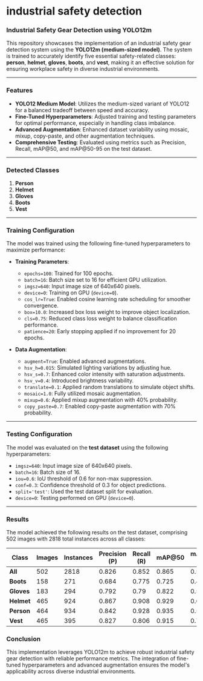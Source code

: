# industrial safety detection
### Industrial Safety Gear Detection using YOLO12m

This repository showcases the implementation of an industrial safety gear detection system using the **YOLO12m (medium-sized model)**. The system is trained to accurately identify five essential safety-related classes: **person**, **helmet**, **gloves**, **boots**, and **vest**, making it an effective solution for ensuring workplace safety in diverse industrial environments.

---

### **Features**
- **YOLO12 Medium Model**: Utilizes the medium-sized variant of YOLO12 for a balanced tradeoff between speed and accuracy.
- **Fine-Tuned Hyperparameters**: Adjusted training and testing parameters for optimal performance, especially in handling class imbalance.
- **Advanced Augmentation**: Enhanced dataset variability using mosaic, mixup, copy-paste, and other augmentation techniques.
- **Comprehensive Testing**: Evaluated using metrics such as Precision, Recall, mAP@50, and mAP@50-95 on the test dataset.

---

### **Detected Classes**
1. **Person**
2. **Helmet**
3. **Gloves**
4. **Boots**
5. **Vest**

---

### **Training Configuration**
The model was trained using the following fine-tuned hyperparameters to maximize performance:

- **Training Parameters**:
  - `epochs=100`: Trained for 100 epochs.
  - `batch=16`: Batch size set to 16 for efficient GPU utilization.
  - `imgsz=640`: Input image size of 640x640 pixels.
  - `device=0`: Training on GPU (`device=0`).
  - `cos_lr=True`: Enabled cosine learning rate scheduling for smoother convergence.
  - `box=10.0`: Increased box loss weight to improve object localization.
  - `cls=0.75`: Reduced class loss weight to balance classification performance.
  - `patience=20`: Early stopping applied if no improvement for 20 epochs.

- **Data Augmentation**:
  - `augment=True`: Enabled advanced augmentations.
  - `hsv_h=0.015`: Simulated lighting variations by adjusting hue.
  - `hsv_s=0.7`: Enhanced color intensity with saturation adjustments.
  - `hsv_v=0.4`: Introduced brightness variability.
  - `translate=0.1`: Applied random translations to simulate object shifts.
  - `mosaic=1.0`: Fully utilized mosaic augmentation.
  - `mixup=0.6`: Applied mixup augmentation with 40% probability.
  - `copy_paste=0.7`: Enabled copy-paste augmentation with 70% probability.

---

### **Testing Configuration**
The model was evaluated on the **test dataset** using the following hyperparameters:

- `imgsz=640`: Input image size of 640x640 pixels.
- `batch=16`: Batch size of 16.
- `iou=0.6`: IoU threshold of 0.6 for non-max suppression.
- `conf=0.3`: Confidence threshold of 0.3 for object predictions.
- `split='test'`: Used the test dataset split for evaluation.
- `device=0`: Testing performed on GPU (`device=0`).

---

### **Results**
The model achieved the following results on the test dataset, comprising 502 images with 2818 total instances across all classes:

| **Class**   | **Images** | **Instances** | **Precision (P)** | **Recall (R)** | **mAP@50** | **mAP@50-95** |
|-------------|------------|---------------|--------------------|----------------|------------|---------------|
| **All**     | 502        | 2818          | 0.826              | 0.852          | 0.865      | 0.584         |
| **Boots**   | 158        | 271           | 0.684              | 0.775          | 0.725      | 0.473         |
| **Gloves**  | 183        | 294           | 0.792              | 0.79           | 0.822      | 0.54          |
| **Helmet**  | 465        | 924           | 0.867              | 0.908          | 0.929      | 0.628         |
| **Person**  | 464        | 934           | 0.842              | 0.928          | 0.935      | 0.565         |
| **Vest**    | 465        | 395           | 0.827              | 0.806          | 0.915      | 0.712         |



### **Conclusion**
This implementation leverages YOLO12m to achieve robust industrial safety gear detection with reliable performance metrics. The integration of fine-tuned hyperparameters and advanced augmentation ensures the model's applicability across diverse industrial environments.
